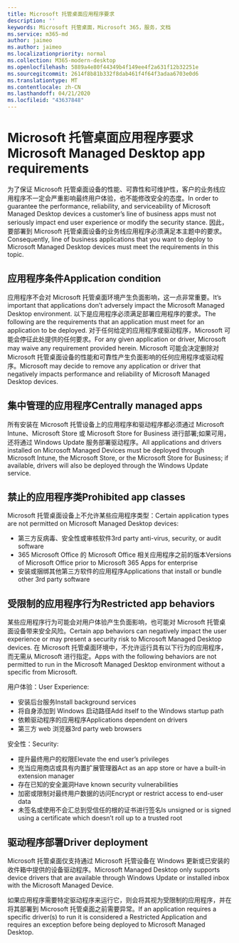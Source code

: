 ```yaml
---
title: Microsoft 托管桌面应用程序要求
description: ''
keywords: Microsoft 托管桌面，Microsoft 365，服务，文档
ms.service: m365-md
author: jaimeo
ms.author: jaimeo
ms.localizationpriority: normal
ms.collection: M365-modern-desktop
ms.openlocfilehash: 5889a4e80f44349b4f149ee4f2a631f12b32251e
ms.sourcegitcommit: 2614f8b81b332f8dab461f4f64f3adaa6703e0d6
ms.translationtype: MT
ms.contentlocale: zh-CN
ms.lasthandoff: 04/21/2020
ms.locfileid: "43637848"
---
```

# <a name="microsoft-managed-desktop-app-requirements"></a><span data-ttu-id="fe991-103">Microsoft 托管桌面应用程序要求</span><span class="sxs-lookup"><span data-stu-id="fe991-103">Microsoft Managed Desktop app requirements</span></span>

<!--This topic is the target for aka.ms/app-req. This is aka link is used from EA agreement for MMD. do not delete.-->

<!--Application addendum -->
 
<span data-ttu-id="fe991-104">为了保证 Microsoft 托管桌面设备的性能、可靠性和可维护性，客户的业务线应用程序不一定会严重影响最终用户体验，也不能修改安全的态度。</span><span class="sxs-lookup"><span data-stu-id="fe991-104">In order to guarantee the performance, reliability, and serviceability of Microsoft Managed Desktop devices a customer’s line of business apps must not seriously impact end user experience or modify the security stance.</span></span> <span data-ttu-id="fe991-105">因此，要部署到 Microsoft 托管桌面设备的业务线应用程序必须满足本主题中的要求。</span><span class="sxs-lookup"><span data-stu-id="fe991-105">Consequently, line of business applications that you want to deploy to Microsoft Managed Desktop devices must meet the requirements in this topic.</span></span>

## <a name="application-condition"></a><span data-ttu-id="fe991-106">应用程序条件</span><span class="sxs-lookup"><span data-stu-id="fe991-106">Application condition</span></span>

<span data-ttu-id="fe991-107">应用程序不会对 Microsoft 托管桌面环境产生负面影响，这一点非常重要。</span><span class="sxs-lookup"><span data-stu-id="fe991-107">It’s important that applications don’t adversely impact the Microsoft Managed Desktop environment.</span></span> <span data-ttu-id="fe991-108">以下是应用程序必须满足部署应用程序的要求。</span><span class="sxs-lookup"><span data-stu-id="fe991-108">The following are the requirements that an application must meet for an application to be deployed.</span></span> <span data-ttu-id="fe991-109">对于任何给定的应用程序或驱动程序，Microsoft 可能会停征此处提供的任何要求。</span><span class="sxs-lookup"><span data-stu-id="fe991-109">For any given application or driver, Microsoft may waive any requirement provided herein.</span></span> <span data-ttu-id="fe991-110">Microsoft 可能会决定删除对 Microsoft 托管桌面设备的性能和可靠性产生负面影响的任何应用程序或驱动程序。</span><span class="sxs-lookup"><span data-stu-id="fe991-110">Microsoft may decide to remove any application or driver that negatively impacts performance and reliability of Microsoft Managed Desktop devices.</span></span>

## <a name="centrally-managed-apps"></a><span data-ttu-id="fe991-111">集中管理的应用程序</span><span class="sxs-lookup"><span data-stu-id="fe991-111">Centrally managed apps</span></span>

<span data-ttu-id="fe991-112">所有安装在 Microsoft 托管设备上的应用程序和驱动程序都必须通过 Microsoft Intune、Microsoft Store 或 Microsoft Store for Business 进行部署;如果可用，还将通过 Windows Update 服务部署驱动程序。</span><span class="sxs-lookup"><span data-stu-id="fe991-112">All applications and drivers installed on Microsoft Managed Devices must be deployed through Microsoft Intune, the Microsoft Store, or the Microsoft Store for Business; if available, drivers will also be deployed through the Windows Update service.</span></span> 

## <a name="prohibited-app-classes"></a><span data-ttu-id="fe991-113">禁止的应用程序类</span><span class="sxs-lookup"><span data-stu-id="fe991-113">Prohibited app classes</span></span>

<span data-ttu-id="fe991-114">Microsoft 托管桌面设备上不允许某些应用程序类型：</span><span class="sxs-lookup"><span data-stu-id="fe991-114">Certain application types are not permitted on Microsoft Managed Desktop devices:</span></span>
- <span data-ttu-id="fe991-115">第三方反病毒、安全性或审核软件</span><span class="sxs-lookup"><span data-stu-id="fe991-115">3rd party anti-virus, security, or audit software</span></span>
- <span data-ttu-id="fe991-116">365 Microsoft Office 的 Microsoft Office 相关应用程序之前的版本</span><span class="sxs-lookup"><span data-stu-id="fe991-116">Versions of Microsoft Office prior to Microsoft 365 Apps for enterprise</span></span>
- <span data-ttu-id="fe991-117">安装或捆绑其他第三方软件的应用程序</span><span class="sxs-lookup"><span data-stu-id="fe991-117">Applications that install or bundle other 3rd party software</span></span>

## <a name="restricted-app-behaviors"></a><span data-ttu-id="fe991-118">受限制的应用程序行为</span><span class="sxs-lookup"><span data-stu-id="fe991-118">Restricted app behaviors</span></span>

<span data-ttu-id="fe991-119">某些应用程序行为可能会对用户体验产生负面影响，也可能对 Microsoft 托管桌面设备带来安全风险。</span><span class="sxs-lookup"><span data-stu-id="fe991-119">Certain app behaviors can negatively impact the user experience or may present a security risk to Microsoft Managed Desktop devices.</span></span> <span data-ttu-id="fe991-120">在 Microsoft 托管桌面环境中，不允许运行具有以下行为的应用程序，而无需从 Microsoft 进行指定。</span><span class="sxs-lookup"><span data-stu-id="fe991-120">Apps with the following behaviors are not permitted to run in the Microsoft Managed Desktop environment without a specific  from Microsoft.</span></span>

<span data-ttu-id="fe991-121">用户体验：</span><span class="sxs-lookup"><span data-stu-id="fe991-121">User Experience:</span></span>
- <span data-ttu-id="fe991-122">安装后台服务</span><span class="sxs-lookup"><span data-stu-id="fe991-122">Install background services</span></span>
- <span data-ttu-id="fe991-123">将自身添加到 Windows 启动路径</span><span class="sxs-lookup"><span data-stu-id="fe991-123">Add itself to the Windows startup path</span></span>
- <span data-ttu-id="fe991-124">依赖驱动程序的应用程序</span><span class="sxs-lookup"><span data-stu-id="fe991-124">Applications dependent on drivers</span></span>
- <span data-ttu-id="fe991-125">第三方 web 浏览器</span><span class="sxs-lookup"><span data-stu-id="fe991-125">3rd party web browsers</span></span>

<span data-ttu-id="fe991-126">安全性：</span><span class="sxs-lookup"><span data-stu-id="fe991-126">Security:</span></span>
- <span data-ttu-id="fe991-127">提升最终用户的权限</span><span class="sxs-lookup"><span data-stu-id="fe991-127">Elevate the end user’s privileges</span></span>
- <span data-ttu-id="fe991-128">充当应用商店或具有内置扩展管理器</span><span class="sxs-lookup"><span data-stu-id="fe991-128">Act as an app store or have a built-in extension manager</span></span>
- <span data-ttu-id="fe991-129">存在已知的安全漏洞</span><span class="sxs-lookup"><span data-stu-id="fe991-129">Have known security vulnerabilities</span></span>
- <span data-ttu-id="fe991-130">加密或限制对最终用户数据的访问</span><span class="sxs-lookup"><span data-stu-id="fe991-130">Encrypt or restrict access to end-user data</span></span>
- <span data-ttu-id="fe991-131">未签名或使用不会汇总到受信任的根的证书进行签名</span><span class="sxs-lookup"><span data-stu-id="fe991-131">Is unsigned or is signed using a certificate which doesn’t roll up to a trusted root</span></span>


## <a name="driver-deployment"></a><span data-ttu-id="fe991-132">驱动程序部署</span><span class="sxs-lookup"><span data-stu-id="fe991-132">Driver deployment</span></span>

<span data-ttu-id="fe991-133">Microsoft 托管桌面仅支持通过 Microsoft 托管设备在 Windows 更新或已安装的收件箱中提供的设备驱动程序。</span><span class="sxs-lookup"><span data-stu-id="fe991-133">Microsoft Managed Desktop only supports device drivers that are available through Windows Update or installed inbox with the Microsoft Managed Device.</span></span> 

<span data-ttu-id="fe991-134">如果应用程序需要特定驱动程序来运行它，则会将其视为受限制的应用程序，并在将其部署到 Microsoft 托管桌面之前需要异常。</span><span class="sxs-lookup"><span data-stu-id="fe991-134">If an application requires a specific driver(s) to run it is considered a Restricted Application and requires an exception before being deployed to Microsoft Managed Desktop.</span></span> 

